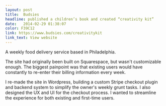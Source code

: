 ```yaml
---
layout: post
title:  Budsies
headline: published a children’s book and created “creativity kit”
date:   2014-02-29 01:38:07
color: F39C12
link: https://www.budsies.com/creativitykit
link_text: View website
---
```

A weekly food delivery service based in Philadelphia.

The site had originally been built on Squarespace, but wasn't customizable enough. The biggest painpoint was that existing users would have constantly to re-enter their billing information every week.

I re-made the site in Wordpress, building a custom Stripe checkout plugin and backend system to simplify the owner's weekly grunt tasks. I also designed the UX and UI for the checkout process. I wanted to streamline the experience for both existing and first-time users.
